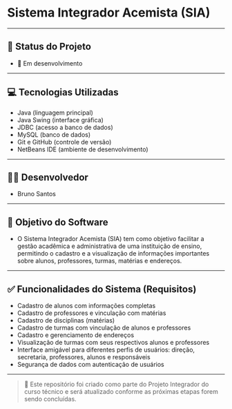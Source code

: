 # Sistema Integrador Acemista (SIA)
---


## 📌 Status do Projeto
- 🚧 Em desenvolvimento
---


## 💻 Tecnologias Utilizadas
- Java (linguagem principal)
- Java Swing (interface gráfica)
- JDBC (acesso a banco de dados)
- MySQL (banco de dados)
- Git e GitHub (controle de versão)
- NetBeans IDE (ambiente de desenvolvimento)
---


## 👨‍💻 Desenvolvedor
- Bruno Santos
---


## 🎯 Objetivo do Software
- O Sistema Integrador Acemista (SIA) tem como objetivo facilitar a gestão acadêmica e administrativa de uma instituição de ensino, permitindo o cadastro e a visualização de informações importantes sobre alunos, professores, turmas, matérias e endereços.
---


## ✅ Funcionalidades do Sistema (Requisitos)
- Cadastro de alunos com informações completas
- Cadastro de professores e vinculação com matérias
- Cadastro de disciplinas (matérias)
- Cadastro de turmas com vinculação de alunos e professores
- Cadastro e gerenciamento de endereços
- Visualização de turmas com seus respectivos alunos e professores
- Interface amigável para diferentes perfis de usuários: direção, secretaria, professores, alunos e responsáveis
- Segurança de dados com autenticação de usuários
---


> 📁 Este repositório foi criado como parte do Projeto Integrador do curso técnico e será atualizado conforme as próximas etapas forem sendo concluídas.
